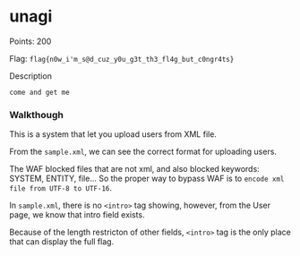 # unagi

Points: 200

Flag: `flag{n0w_i'm_s@d_cuz_y0u_g3t_th3_fl4g_but_c0ngr4ts}`

Description

```
come and get me
```

### Walkthough

This is a system that let you upload users from XML file.

From the `sample.xml`, we can see the correct format for uploading users.

The WAF blocked files that are not xml, and also blocked keywords: SYSTEM, ENTITY, file...
So the proper way to bypass WAF is to `encode xml file from UTF-8 to UTF-16`.

In `sample.xml`, there is no `<intro>` tag showing, however, from the User page, we know that intro field exists.

Because of the length restricton of other fields, `<intro>` tag is the only place that can display the full flag.
